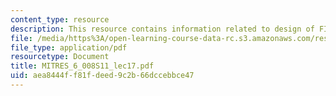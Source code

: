 ```yaml
---
content_type: resource
description: This resource contains information related to design of FIR digital filters.
file: /media/https%3A/open-learning-course-data-rc.s3.amazonaws.com/res-6-008-digital-signal-processing-spring-2011/aea8444ff81fdeed9c2b66dccebbce47_MITRES_6_008S11_lec17.pdf
file_type: application/pdf
resourcetype: Document
title: MITRES_6_008S11_lec17.pdf
uid: aea8444f-f81f-deed-9c2b-66dccebbce47
---
```

